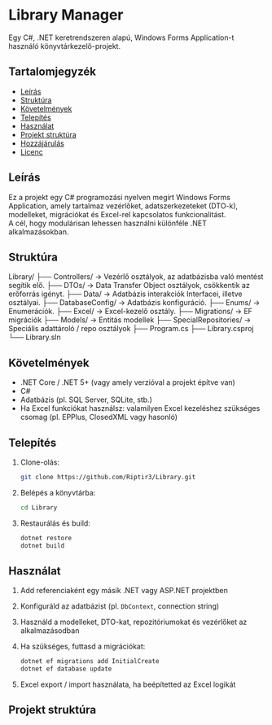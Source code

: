 # Library Manager

Egy C#, .NET keretrendszeren alapú, Windows Forms Application-t használó könyvtárkezelő-projekt.

## Tartalomjegyzék

- [Leírás](#leírás)  
- [Struktúra](#struktúra)  
- [Követelmények](#követelmények)  
- [Telepítés](#telepítés)  
- [Használat](#használat)  
- [Projekt struktúra](#projekt-struktúra)  
- [Hozzájárulás](#hozzájárulás)  
- [Licenc](#licenc)

## Leírás

Ez a projekt egy C# programozási nyelven megírt Windows Forms Application, amely tartalmaz vezérlőket, adatszerkezeteket (DTO-k), modelleket, migrációkat és Excel-rel kapcsolatos funkcionalitást.  
A cél, hogy modulárisan lehessen használni különféle .NET alkalmazásokban.

## Struktúra

Library/
├── Controllers/ -> Vezérlő osztályok, az adatbázisba való mentést segítik elő. 
├── DTOs/ -> Data Transfer Object osztályok, csökkentik az erőforrás igényt.
├── Data/ -> Adatbázis interakciók Interfacei, illetve osztályai.
├── DatabaseConfig/ -> Adatbázis konfiguráció.
├── Enums/ -> Enumerációk.
├── Excel/ -> Excel-kezelő osztály.
├── Migrations/ -> EF migrációk
├── Models/ -> Entitás modellek
├── SpecialRepositories/ -> Speciális adattároló / repo osztályok
├── Program.cs
├── Library.csproj
└── Library.sln

## Követelmények

- .NET Core / .NET 5+ (vagy amely verzióval a projekt építve van)  
- C#  
- Adatbázis (pl. SQL Server, SQLite, stb.)  
- Ha Excel funkciókat használsz: valamilyen Excel kezeléshez szükséges csomag (pl. EPPlus, ClosedXML vagy hasonló)

## Telepítés

1. Clone-olás:
    ```bash
    git clone https://github.com/Riptir3/Library.git
    ```
2. Belépés a könyvtárba:
    ```bash
    cd Library
    ```
3. Restaurálás és build:
    ```bash
    dotnet restore
    dotnet build
    ```

## Használat

1. Add referenciaként egy másik .NET vagy ASP.NET projektben  
2. Konfiguráld az adatbázist (pl. `DbContext`, connection string)  
3. Használd a modelleket, DTO-kat, repozitóriumokat és vezérlőket az alkalmazásodban  
4. Ha szükséges, futtasd a migrációkat:
    ```bash
    dotnet ef migrations add InitialCreate
    dotnet ef database update
    ```

5. Excel export / import használata, ha beépítetted az Excel logikát

## Projekt struktúra

